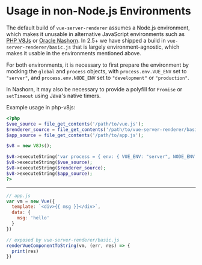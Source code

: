 # Usage in non-Node.js Environments

The default build of `vue-server-renderer` assumes a Node.js environment, which makes it unusable in alternative JavaScript environments such as [PHP V8Js](https://github.com/phpv8/v8js) or [Oracle Nashorn](https://docs.oracle.com/javase/8/docs/technotes/guides/scripting/nashorn/). In 2.5+ we have shipped a build in `vue-server-renderer/basic.js` that is largely environment-agnostic, which makes it usable in the environments mentioned above.

For both environments, it is necessary to first prepare the environment by mocking the `global` and `process` objects, with `process.env.VUE_ENV` set to `"server"`, and `process.env.NODE_ENV` set to `"development"` or `"production"`.

In Nashorn, it may also be necessary to provide a polyfill for `Promise` or `setTimeout` using Java's native timers.

Example usage in php-v8js:

``` php
<?php
$vue_source = file_get_contents('/path/to/vue.js');
$renderer_source = file_get_contents('/path/to/vue-server-renderer/basic.js');
$app_source = file_get_contents('/path/to/app.js');

$v8 = new V8Js();

$v8->executeString('var process = { env: { VUE_ENV: "server", NODE_ENV: "production" }}; this.global = { process: process };');
$v8->executeString($vue_source);
$v8->executeString($renderer_source);
$v8->executeString($app_source);
?>
```

---

``` js
// app.js
var vm = new Vue({
  template: `<div>{{ msg }}</div>`,
  data: {
    msg: 'hello'
  }
})

// exposed by vue-server-renderer/basic.js
renderVueComponentToString(vm, (err, res) => {
  print(res)
})
```
